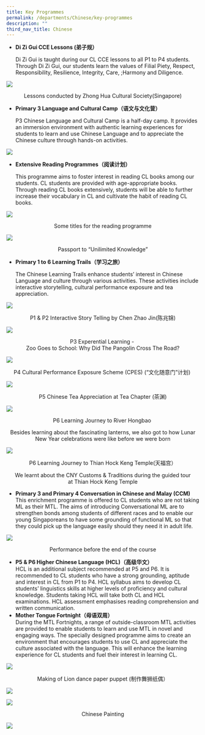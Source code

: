```yaml
---
title: Key Programmes
permalink: /departments/Chinese/key-programmes
description: ""
third_nav_title: Chinese
---
```


<ul>
<li>
<p><strong>Di Zi Gui CCE Lessons (弟子规）</strong></p>
<p>Di Zi Gui is taught during our CL CCE lessons to all P1 to P4 students. Through Di Zi Gui, our students learn the values of Filial Piety, Respect, Responsibility, Resilience, Integrity, Care, ;Harmony and Diligence.&nbsp;</p>
</li>
</ul>

![](/images/diguizi.jpg)
<p style="text-align: center;">Lessons conducted by Zhong Hua Cultural Society(Singapore)</p>
<ul>
<li>
<p><strong>Primary 3 Language and Cultural Camp（语文与文化营）</strong></p>
<p>P3 Chinese Language and Cultural Camp is a half-day camp. It provides an immersion environment with authentic learning experiences for students to learn and use Chinese Language and to appreciate the Chinese culture through hands-on activities.</p>
</li>
</ul>

![](/images/P3camp.jpg)

<ul>
<li>
<p><strong>Extensive Reading Programmes（阅读计划）</strong></p>
<p>This programme aims to foster interest in reading CL books among our students. CL students are provided with age-appropriate books. Through reading CL books extensively, students will be able to further increase their vocabulary in CL and cultivate the habit of reading CL books.</p>
</li>
</ul>

![](/images/ReaderTitles.jpg)
<p style="text-align: center;"><span class="">Some titles for the reading&nbsp;</span><span class="">programme</span></p>

![](/images/UKPassport.jpg)
<p style="text-align: center;">Passport to&nbsp;<span class="">&ldquo;</span><span class="">Unilimited</span><span class="">&nbsp;Knowledge&rdquo;</span></p>

<ul>
<li>
<div><strong>Primary 1 to 6 Learning Trails（学习之旅）</strong></div>
<p>The Chinese Learning Trails enhance students&rsquo; interest in Chinese Language and culture through various activities. These activities include interactive storytelling, cultural performance exposure and tea appreciation.</p>
</li>
</ul>

![](/images/chenzhao.jpg)
<p style="text-align: center;"><span class="">P1 &amp; P2 Interactive Story Telling by Chen Zhao&nbsp;</span><span class="">Jin</span><span class="">(</span><span class="">陈兆锦)</span></p>

![](/images/P3EL.jpg)
<p style="text-align: center;"><span class="">P3 Experential Learning -&nbsp;<br /></span>Zoo Goes to School:&nbsp;<span class="">Why&nbsp;</span><span class="">Did The Pangolin Cross The Road</span><span class="">?</span></p>

![](/images/P$culturela.jpg)
<p style="text-align: center;"><span class="">P4&nbsp;</span><span class="">Cultural Performance Exposure Scheme (CPES)&nbsp;</span><span class="">(</span><span class="">&ldquo;文</span><span class="">化随意门&rdquo;计划</span><span class="">)&nbsp;</span></p>

![](/images/p5tea.jpg)
<p style="text-align: center;">P5 Chinese Tea Appreciation at Tea Chapter&nbsp;<span class="">(</span><span class="">茶渊</span><span class="">)</span></p>

![](/images/p6grab.jpg)
<p style="text-align: center;">P6 Learning Journey to River Hongbao&nbsp;<span class=""></span></p>
<p style="text-align: center;">Besides learning about the fascinating lanterns,&nbsp;<span class="">we also got to how&nbsp;</span><span class="">Lunar New Year celebrations were like before&nbsp;</span><span class="">we were&nbsp;</span><span class="">born</span></p>

![](/images/p6thkt.jpg)
<p style="text-align: center;"><span class="">P6 Learning Journey to&nbsp;</span><span class="">Thian</span><span class="">&nbsp;Hock&nbsp;</span><span class="">Keng</span><span class="">&nbsp;Temple(</span><span class="">天福宫）</span></p>
<p style="text-align: center;"><span class="">We learnt about the CNY Customs&nbsp;</span><span class="">&amp;&nbsp;</span><span class="">Traditions during the&nbsp;</span><span class="">guided tour at&nbsp;</span><span class="">Thian</span><span class="">&nbsp;Hock&nbsp;</span><span class="">Keng</span><span class="">&nbsp;</span><span class="">Temple</span></p>

<ul>
<li><strong>Primary 3 and Primary 4 Conversation in Chinese and Malay (CCM)<br /></strong>This enrichment programme is offered to CL students who are not taking ML as their MTL. The aims of introducing Conversational ML are to strengthen bonds among students of different races and to enable our young Singaporeans to have some grounding of functional ML so that they could pick up the language easily should they need it in adult life.</li>
</ul>

![](/images/CCM.jpg)
<p style="text-align: center;"><span class="">P</span><span class="">erformance&nbsp;</span><span class="">before the end of the course</span></p>
<ul>
<li>
<div><strong>P5 &amp; P6 Higher Chinese Language (HCL)（高级华文）</strong></div>
<div>HCL is an additional subject recommended at P5 and P6. It is recommended to CL students who have a strong grounding, aptitude and interest in CL from P1 to P4. HCL syllabus aims to develop CL students&rsquo; linguistics skills at higher levels of proficiency and cultural knowledge. Students taking HCL will take both CL and HCL examinations. HCL assessment emphasises reading comprehension and written communication.</div>
</li>
<li>
<div><strong>Mother Tongue Fortnight（母语双周）</strong></div>
<div>During the MTL Fortnights, a range of outside-classroom MTL activities are provided to enable students to learn and use MTL in novel and engaging ways. The specially designed programme aims to create an environment that encourages students to use CL and appreciate the culture associated with the language. This will enhance the learning experience for CL students and fuel their interest in learning CL.</div>
</li>
</ul>

![](/images/liondance.jpg)
<p style="text-align: center;">Making of Lion&nbsp;<span class="">dance paper puppet&nbsp;</span><span class="">(</span><span class="">制作舞狮纸偶）</span></p>

![](/images/jumpingclay.jpg)

![](/images/chinesep.jpg)
<p style="text-align: center;">Chinese Painting</p>

![](/images/writinga.jpg)